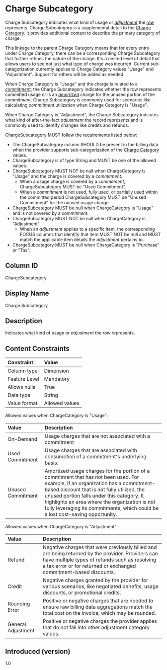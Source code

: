 # Charge Subcategory

Charge Subcategory indicates what kind of usage or [*adjustment*](#glossary:adjustment) the [*row*](#glossary:row) represents. Charge Subcategory is a supplemental detail to the [Charge Category](#chargecategory). It provides additional context to describe the primary category of charge.

This linkage to the parent Charge Category means that for every entry under Charge Category, there can be a corresponding Charge Subcategory that further refines the nature of the charge. It's a nested level of detail that allows users to see not just what type of charge was incurred. Current sub-categorization currently applies to Charge Category values "Usage" and "Adjustment". Support for others will be added as needed.

When Charge Category is "Usage" and the charge is related to a [*commitment*](#glossary:commitment), the Charge Subcategory indicates whether the row represents committed usage or is an [*amortized*](#glossary:amortization) charge for the unused portion of the *commitment*. Charge Subcategory is commonly used for scenarios like calculating *commitment* utilization when Charge Category is "Usage".

When Charge Category is "Adjustment", the Charge Subcategory indicates what kind of after-the-fact *adjustment* the record represents and is commonly used to identify changes like credits and refunds.

ChargeSubcategory MUST follow the requirements listed below:

* The ChargeSubcategory column SHOULD be present in the billing data when the provider supports sub-categorization of the [Charge Category](#chargecategory) values.
* ChargeSubcategory is of type String and MUST be one of the allowed values.
* ChargeSubcategory MUST NOT be null when ChargeCategory is "Usage" and the charge is covered by a *commitment*.
  * When a usage charge is covered by a *commitment*, ChargeSubcategory MUST be "Used Commitment".
  * When a *commitment* is not used, fully used, or partially used within the committed period ChargeSubcategory MUST be "Unused Commitment" for the unused usage charge.
* ChargeSubcategory MUST be null when ChargeCategory is "Usage" and is not covered by a *commitment*.
* ChargeSubcategory MUST NOT be null when ChargeCategory is "Adjustment".
  * When an *adjustment* applies to a specific item, the corresponding FOCUS columns that identify that item MUST NOT be null and MUST match the applicable item details the *adjustment* pertains to.
* ChargeSubcategory MUST be null when ChargeCategory is "Purchase" or "Tax".

## Column ID

ChargeSubcategory

## Display Name

Charge Subcategory

## Description

Indicates what kind of usage or *adjustment* the *row* represents.

## Content Constraints

| Constraint      | Value          |
| :-------------- | :------------- |
| Column type     | Dimension      |
| Feature Level   | Mandatory      |
| Allows nulls    | True           |
| Data type       | String         |
| Value format    | Allowed values |

Allowed values when ChargeCategory is "Usage":

| Value             | Description                                                                            |
| :---------------- | :------------------------------------------------------------------------------------- |
| On-Demand         | Usage charges that are not associated with a commitment                                |
| Used Commitment   | Usage charges that are associated with consumption of a commitment's underlying basis. |
| Unused Commitment | Amortized usage charges for the portion of a commitment that has not been used. For example, if an organization has a commitment-based discount that is not fully utilized, the unused portion falls under this category. It highlights an area where the organization is not fully leveraging its commitments, which could be a lost cost-saving opportunity. |

Allowed values when ChargeCategory is "Adjustment":

| Value              | Description                                           |
| :----------------- | :-----------------------------------------------------|
| Refund             | Negative charges that were previously billed and are being returned by the provider. Providers can have multiple types of refunds such as resolving a tax error or for returned or exchanged commitment-based discounts. |
| Credit             | Negative charges granted by the provider for various scenarios, like negotiated benefits, usage discounts, or promotional credits.                                                                                       |
| Rounding Error     | Positive or negative charges that are needed to ensure raw billing data aggregations match the total cost on the invoice, which may be rounded.                                                                   |
| General Adjustment | Positive or negative charges the provider applies that do not fall into other adjustment category values.                                                                                                                |

## Introduced (version)

1.0
